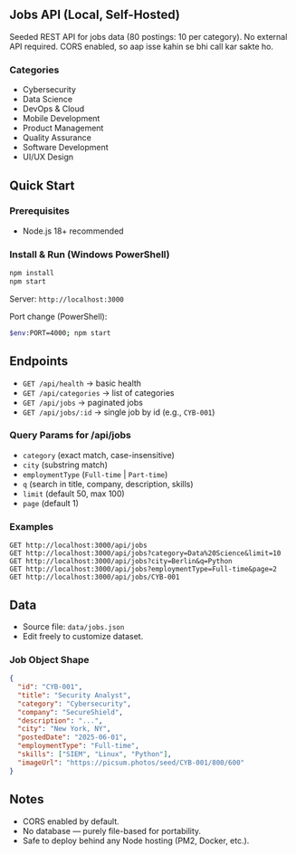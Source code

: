 ## Jobs API (Local, Self-Hosted)

Seeded REST API for jobs data (80 postings: 10 per category). No external API required. CORS enabled, so aap isse kahin se bhi call kar sakte ho.

### Categories
- Cybersecurity
- Data Science
- DevOps & Cloud
- Mobile Development
- Product Management
- Quality Assurance
- Software Development
- UI/UX Design

## Quick Start

### Prerequisites
- Node.js 18+ recommended

### Install & Run (Windows PowerShell)
```bash
npm install
npm start
```

Server: `http://localhost:3000`

Port change (PowerShell):
```bash
$env:PORT=4000; npm start
```

## Endpoints
- `GET /api/health` → basic health
- `GET /api/categories` → list of categories
- `GET /api/jobs` → paginated jobs
- `GET /api/jobs/:id` → single job by id (e.g., `CYB-001`)

### Query Params for /api/jobs
- `category` (exact match, case-insensitive)
- `city` (substring match)
- `employmentType` (`Full-time` | `Part-time`)
- `q` (search in title, company, description, skills)
- `limit` (default 50, max 100)
- `page` (default 1)

### Examples
```text
GET http://localhost:3000/api/jobs
GET http://localhost:3000/api/jobs?category=Data%20Science&limit=10
GET http://localhost:3000/api/jobs?city=Berlin&q=Python
GET http://localhost:3000/api/jobs?employmentType=Full-time&page=2
GET http://localhost:3000/api/jobs/CYB-001
```

## Data
- Source file: `data/jobs.json`
- Edit freely to customize dataset.

### Job Object Shape
```json
{
  "id": "CYB-001",
  "title": "Security Analyst",
  "category": "Cybersecurity",
  "company": "SecureShield",
  "description": "...",
  "city": "New York, NY",
  "postedDate": "2025-06-01",
  "employmentType": "Full-time",
  "skills": ["SIEM", "Linux", "Python"],
  "imageUrl": "https://picsum.photos/seed/CYB-001/800/600"
}
```

## Notes
- CORS enabled by default.
- No database — purely file-based for portability.
- Safe to deploy behind any Node hosting (PM2, Docker, etc.).


